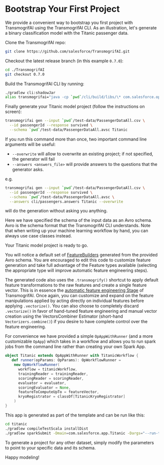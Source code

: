 # Bootstrap Your First Project

We provide a convenient way to bootstrap you first project with TransmogrifAI using the TransmogrifAI CLI.
As an illustration, let's generate a binary classification model with the Titanic passenger data.

Clone the TransmogrifAI repo:
```bash
git clone https://github.com/salesforce/TransmogrifAI.git
```
Checkout the latest release branch (in this example `0.7.0`):
```bash
cd ./TransmogrifAI
git checkout 0.7.0
```
Build the TransmogrifAI CLI by running:
```bash
./gradlew cli:shadowJar
alias transmogrifai="java -cp `pwd`/cli/build/libs/\* com.salesforce.op.cli.CLI"
```
Finally generate your Titanic model project (follow the instructions on screen):
```bash
transmogrifai gen --input `pwd`/test-data/PassengerDataAll.csv \
  --id passengerId --response survived \
  --schema `pwd`/test-data/PassengerDataAll.avsc Titanic
```  

If you run this command more than once, two important command line arguments will be useful:
- `--overwrite` will allow to overwrite an existing project; if not specified, the generator will fail
- `--answers <answers_file>` will provide answers to the questions that the generator asks.

e.g.
```bash
transmogrifai gen --input `pwd`/test-data/PassengerDataAll.csv \
  --id passengerId --response survived \
  --schema `pwd`/test-data/PassengerDataAll.avsc \
  --answers cli/passengers.answers Titanic --overwrite
```
will do the generation without asking you anything.

Here we have specified the schema of the input data as an Avro schema. Avro is the schema format that the TransmogrifAI CLI understands. Note that when writing up your machine learning workflow by hand, you can always use case classes instead.

Your Titanic model project is ready to go. 

You will notice a default set of [FeatureBuilders](../developer-guide#featurebuilders) generated from the provided Avro schema. You are encouraged to edit this code to customize feature generation and take full advantage of the Feature types available (selecting the appropriate type will improve automatic feature engineering steps).
 
The generated code also uses the ```.transmogrify()``` shortcut to apply default feature transformations to the raw features and create a single feature vector. This is in essence the [automatic feature engineering Stage](../automl-capabilities#vectorizers-and-transmogrification) of TransmogrifAI. Once again, you can customize and expand on the feature manipulations applied by acting directly on individual features before applying ```.vectorize()```. You can also choose to completely discard ```.vectorize()``` in favor of hand-tuned feature engineering and manual vector creation using the VectorsCombiner Estimator (short-hand ```Vectorizers.combine()```) if you desire to have complete control over the feature engineering.

For convenience we have provided a simple `OpAppWithRunner` (and a more customizable `OpApp`) which takes in a workflow and allows you to run spark jobs from the command line rather than creating your own Spark App.

```scala
object Titanic extends OpAppWithRunner with TitanicWorkflow {
   def runner(opParams: OpParams): OpWorkflowRunner =
    new OpWorkflowRunner(
      workflow = titanicWorkflow,
      trainingReader = trainingReader,
      scoringReader = scoringReader,
      evaluator = evaluator,
      scoringEvaluator = None,
      featureToComputeUpTo = featureVector,
      kryoRegistrator = classOf[TitanicKryoRegistrator]
    )
}
```

This app is generated as part of the template and can be run like this:

```bash
cd titanic
./gradlew compileTestScala installDist
./gradlew sparkSubmit -Dmain=com.salesforce.app.Titanic -Dargs="--run-type=train --model-location=/tmp/titanic-model --read-location Passenger=`pwd`/../test-data/PassengerDataAll.csv"
```


To generate a project for any other dataset, simply modify the parameters to point to your specific data and its schema.

Happy modeling!
